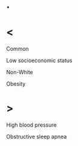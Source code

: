 # .

# <

Common

Low socioeconomic status

Non-White

Obesity

# >

High blood pressure

Obstructive sleep apnea
